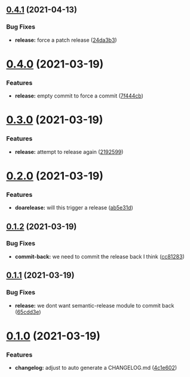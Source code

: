 ## [0.4.1](https://github.com/hutchic/github_actions_playground/compare/0.4.0...0.4.1) (2021-04-13)


### Bug Fixes

* **release:** force a patch release ([24da3b3](https://github.com/hutchic/github_actions_playground/commit/24da3b393f19dc2d1dff3da664ec8792d9ab8a1e))

# [0.4.0](https://github.com/hutchic/github_actions_playground/compare/0.3.1...0.4.0) (2021-03-19)


### Features

* **release:** empty commit to force a commit ([7f444cb](https://github.com/hutchic/github_actions_playground/commit/7f444cb164d4be58f394becccad4791684916b3d))

# [0.3.0](https://github.com/hutchic/github_actions_playground/compare/0.2.0...0.3.0) (2021-03-19)


### Features

* **release:** attempt to release again ([2192599](https://github.com/hutchic/github_actions_playground/commit/2192599b90576caeec7989e98b772f178a44c8f4))

# [0.2.0](https://github.com/hutchic/github_actions_playground/compare/0.1.2...0.2.0) (2021-03-19)


### Features

* **doarelease:** will this trigger a release ([ab5e31d](https://github.com/hutchic/github_actions_playground/commit/ab5e31dd94e5e27e31af0c7fa240f8b9974cfbab))

## [0.1.2](https://github.com/hutchic/github_actions_playground/compare/0.1.1...0.1.2) (2021-03-19)


### Bug Fixes

* **commit-back:** we need to commit the release back I think ([cc81283](https://github.com/hutchic/github_actions_playground/commit/cc81283d5d1eea52e069fa1a97ebb3e8dd3f0b0e))

## [0.1.1](https://github.com/hutchic/github_actions_playground/compare/0.1.0...0.1.1) (2021-03-19)


### Bug Fixes

* **release:** we dont want semantic-release module to commit back ([65cdd3e](https://github.com/hutchic/github_actions_playground/commit/65cdd3eba904580547de5205c094495134eb178b))

# [0.1.0](https://github.com/hutchic/github_actions_playground/compare/0.0.28...0.1.0) (2021-03-19)


### Features

* **changelog:** adjust to auto generate a CHANGELOG.md ([4c1e602](https://github.com/hutchic/github_actions_playground/commit/4c1e6023864329ada9aaf6da23016582897fe3e9))
